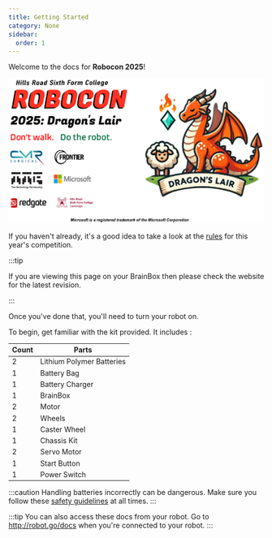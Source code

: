 ```yaml
---
title: Getting Started
category: None
sidebar:
  order: 1
---
```

Welcome to the docs for **Robocon 2025**!

![RoboCon2025 Game Header](/public/images/RoboCon2025-Header.png)

If you haven't already, it's a good idea to take a look at the [rules](/rulebook.pdf) for this year's competition.

:::tip

If you are viewing this page on your BrainBox then please check the website for the latest revision.

:::

Once you've done that, you'll need to turn your robot on.

To begin, get familiar with the kit provided. It includes : <!--StartFragment-->

| C﻿ount | P﻿arts                     |
| ------ | -------------------------- |
| 2﻿     | L﻿ithium Polymer Batteries |
| 1﻿     | B﻿attery Bag               |
| 1﻿     | B﻿attery Charger           |
| 1﻿     | B﻿rainBox                  |
| 2﻿     | M﻿otor                     |
| 2﻿     | W﻿heels                    |
| 1﻿     | C﻿aster Wheel              |
| 1﻿     | C﻿hassis Kit               |
| 2﻿     | S﻿ervo Motor               |
| 1﻿     | S﻿tart Button              |
| 1﻿     | P﻿ower Switch              |

:::caution
Handling batteries incorrectly can be dangerous. Make sure you follow these [safety guidelines](/docs/charging) at all times.
:::

:::tip
You can also access these docs from your robot. Go to <http://robot.go/docs> when you're connected to your robot.
:::


<!--END_PI_REMOVE-->